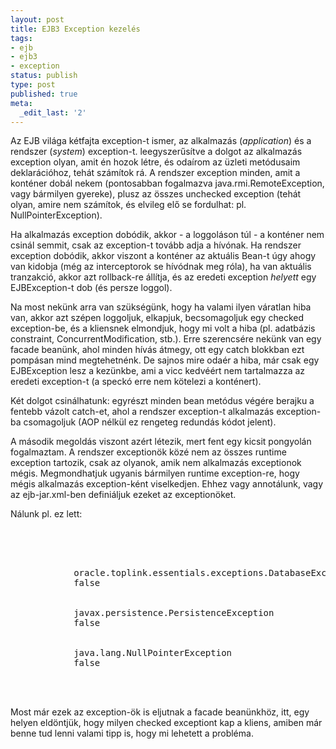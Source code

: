 ```yaml
---
layout: post
title: EJB3 Exception kezelés
tags:
- ejb
- ejb3
- exception
status: publish
type: post
published: true
meta:
  _edit_last: '2'
---
```

Az EJB világa kétfajta exception-t ismer, az alkalmazás (<em>application</em>) és a rendszer (<em>system</em>) exception-t. leegyszerűsítve a dolgot az alkalmazás exception olyan, amit én hozok létre, és odaírom az üzleti metódusaim deklarációhoz, tehát számítok rá. A rendszer exception minden, amit a konténer dobál nekem (pontosabban fogalmazva java.rmi.RemoteException, vagy bármilyen gyereke), plusz az összes unchecked exception (tehát olyan, amire nem számítok, és elvileg elő se fordulhat: pl. NullPointerException).

Ha alkalmazás exception dobódik, akkor - a loggoláson túl - a konténer nem csinál semmit, csak az exception-t tovább adja a hívónak. Ha rendszer exception dobódik, akkor viszont a konténer az aktuális Bean-t úgy ahogy van kidobja (még az interceptorok se hívódnak meg róla), ha van aktuális tranzakció, akkor azt rollback-re állítja, és az eredeti exception <em>helyett</em> egy EJBException-t dob (és persze loggol).

Na most nekünk arra van szükségünk, hogy ha valami ilyen váratlan hiba van, akkor azt szépen loggoljuk, elkapjuk, becsomagoljuk egy checked exception-be, és a kliensnek elmondjuk, hogy mi volt a hiba (pl. adatbázis constraint, ConcurrentModification, stb.). Erre szerencsére nekünk van egy facade beanünk, ahol minden hívás átmegy, ott egy catch blokkban ezt pompásan mind megtehetnénk. De sajnos mire odaér a hiba, már csak egy EJBException lesz a kezünkbe, ami a vicc kedvéért nem tartalmazza az eredeti exception-t (a speckó erre nem kötelezi a konténert).

Két dolgot csinálhatunk: egyrészt minden bean metódus végére berajku a fentebb vázolt catch-et, ahol a rendszer exception-t alkalmazás exception-ba csomagoljuk (AOP nélkül ez rengeteg redundás kódot jelent).

A második megoldás viszont azért létezik, mert fent egy kicsit pongyolán fogalmaztam. A rendszer exceptionök közé nem az összes runtime exception tartozik, csak az olyanok, amik nem alkalmazás exceptionok mégis. Megmondhatjuk ugyanis bármilyen runtime exception-re, hogy mégis alkalmazás exception-ként viselkedjen. Ehhez vagy annotálunk, vagy az ejb-jar.xml-ben definiáljuk ezeket az exceptionöket.

Nálunk pl. ez lett:
<pre lang="xml">


    
        
            oracle.toplink.essentials.exceptions.DatabaseException
            false
        
        
            javax.persistence.PersistenceException
            false
        
        
            java.lang.NullPointerException
            false
        
    

</pre>
Most már ezek az exception-ök is eljutnak a facade beanünkhöz, itt, egy helyen eldöntjük, hogy milyen checked exceptiont kap a kliens, amiben már benne tud lenni valami tipp is, hogy mi lehetett a probléma.
